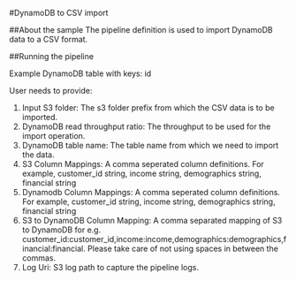 #DynamoDB to CSV import

##About the sample
The pipeline definition is used to import DynamoDB data to a CSV format.

##Running the pipeline 

Example DynamoDB table with keys: id

User needs to provide:

1. Input S3 folder: The s3 folder prefix from which the CSV data is to be imported.
2. DynamoDB read throughput ratio: The throughput to be used for the import operation.
3. DynamoDB table name: The table name from which we need to import the data.
4. S3 Column Mappings: A comma seperated column definitions. For example, customer_id string, income string, demographics string, financial string
4. Dynamodb Column Mappings: A comma seperated column definitions. For example, customer_id string, income string, demographics string, financial string
5. S3 to DynamoDB Column Mapping: A comma separated mapping of S3 to DynamoDB for e.g. customer_id:customer_id,income:income,demographics:demographics,financial:financial. Please take care of not using spaces in between the commas.
6. Log Uri: S3 log path to capture the pipeline logs.
